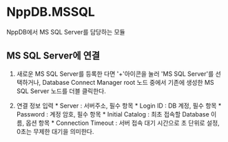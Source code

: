 # NppDB.MSSQL
NppDB에서 MS SQL Server를 담당하는 모듈

## MS SQL Server에 연결
  1. 새로운 MS SQL Server를 등록한 다면 '+'아이콘을 눌러 'MS SQL Server'를 선택하거나, 
    Database Connect Manager root 노드 중에서 기존에 생성한 MS SQL Server 노드를 더블 클릭한다.
       
  2. 연결 정보 입력
    * Server : 서버주소, 필수 항목
    * Login ID : DB 계정, 필수 항목
    * Password : 계정 암호, 필수 항목
    * Initial Catalog : 최초 접속할 Database 이름, 옵션 항목
    * Connection Timeout : 서버 접속 대기 시간으로 초 단위로 설정, 0초는 무제한 대기을 의미한다.
